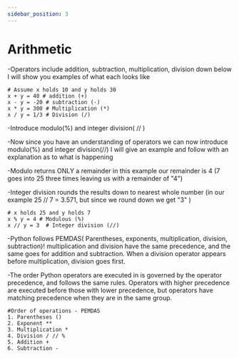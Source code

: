 ```yaml
---
sidebar_position: 3
---
```


# Arithmetic

-Operators include addition, subtraction, multiplication, division down below I will show you examples of what each looks like 

```
# Assume x holds 10 and y holds 30
x + y = 40 # addition (+)
x - y = -20 # subtraction (-)
x * y = 300 # Multiplication (*)
x / y = 1/3 # Division (/)

```

-Introduce modulo(%) and integer division( // ) 

-Now since you have an understanding of operators we can now introduce modulo(%) and integer division(//) I will give an example and follow with an explanation as to what is happening

-Modulo returns ONLY a remainder in this example our remainder is 4 (7 goes into 25 three times leaving us with a remainder of "4")

-Integer division  rounds the results down to nearest whole number (in our example 25 // 7 = 3.571, but since we round down we get "3" )

```
# x holds 25 and y holds 7
x % y = 4 # Modulous (%)
x // y = 3  # Integer division (//)
```
-Python follows PEMDAS( Parentheses, exponents, multiplication, division, subtraction)! multiplication and division have the same precedence, and the same goes for addition and subtraction. When a division operator appears before multiplication, division goes first.

-The order Python operators are executed in is governed by the operator precedence, and follows the same rules. Operators with higher precedence are executed before those with lower precedence, but operators have matching precedence when they are in the same group.

```
#Order of operations - PEMDAS
1. Parentheses ()
2. Exponent **
3. Multiplication *
4. Division / // %
5. Addition +
6. Subtraction - 
```
